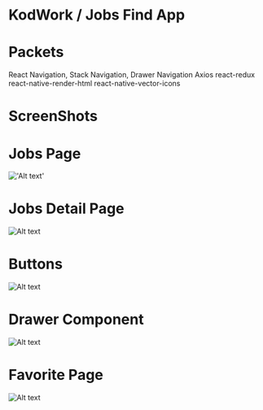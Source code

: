KodWork / Jobs Find App
======

Packets
===
React Navigation, Stack Navigation, Drawer Navigation
Axios
react-redux
react-native-render-html
react-native-vector-icons


ScreenShots
===

Jobs Page
==
!['Alt text'](/screenShots/Png_1.png?raw=true "Jobs")

Jobs Detail Page
==
![Alt text](/screenShots/Png_2.png?raw=true "Jobs Detail")

Buttons
==
![Alt text](/screenShots/Png_3.png?raw=true "Buttons")

Drawer Component
==
![Alt text](/screenShots/Png_4.png?raw=true "Drawer 
Window")

Favorite Page
==
![Alt text](/screenShots/Png_5.png?raw=true "Favorite Jobs Page")